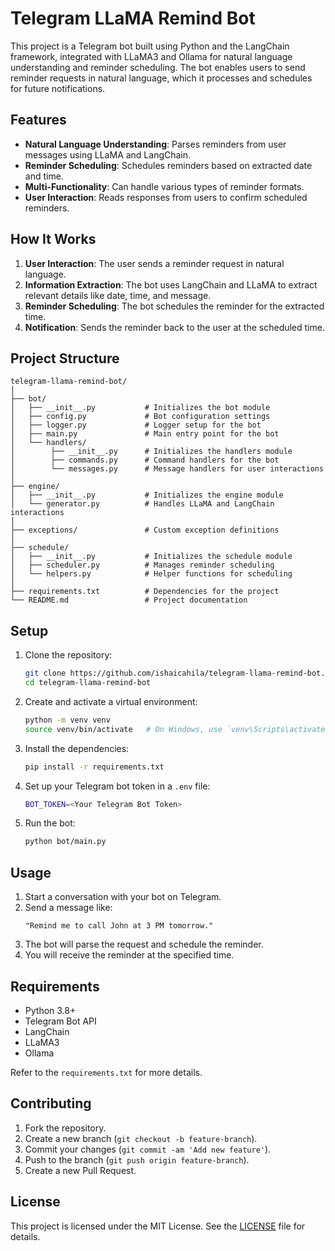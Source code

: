 
# Telegram LLaMA Remind Bot

This project is a Telegram bot built using Python and the LangChain framework, integrated with LLaMA3 and Ollama for natural language understanding and reminder scheduling. The bot enables users to send reminder requests in natural language, which it processes and schedules for future notifications.

## Features

- **Natural Language Understanding**: Parses reminders from user messages using LLaMA and LangChain.
- **Reminder Scheduling**: Schedules reminders based on extracted date and time.
- **Multi-Functionality**: Can handle various types of reminder formats.
- **User Interaction**: Reads responses from users to confirm scheduled reminders.

## How It Works

1. **User Interaction**: The user sends a reminder request in natural language.
2. **Information Extraction**: The bot uses LangChain and LLaMA to extract relevant details like date, time, and message.
3. **Reminder Scheduling**: The bot schedules the reminder for the extracted time.
4. **Notification**: Sends the reminder back to the user at the scheduled time.

## Project Structure
```
telegram-llama-remind-bot/
│
├── bot/
│   ├── __init__.py           # Initializes the bot module
│   ├── config.py             # Bot configuration settings
│   ├── logger.py             # Logger setup for the bot
│   ├── main.py               # Main entry point for the bot
│   └── handlers/
│        ├── __init__.py      # Initializes the handlers module
│        ├── commands.py      # Command handlers for the bot
│        └── messages.py      # Message handlers for user interactions
│
├── engine/
│   ├── __init__.py           # Initializes the engine module
│   └── generator.py          # Handles LLaMA and LangChain interactions
│
├── exceptions/               # Custom exception definitions
│
├── schedule/
│   ├── __init__.py           # Initializes the schedule module
│   ├── scheduler.py          # Manages reminder scheduling
│   └── helpers.py            # Helper functions for scheduling
│
├── requirements.txt          # Dependencies for the project
└── README.md                 # Project documentation
```

## Setup

1. Clone the repository:
   ```bash
   git clone https://github.com/ishaicahila/telegram-llama-remind-bot.git
   cd telegram-llama-remind-bot
   ```
2. Create and activate a virtual environment:
   ```bash
   python -m venv venv
   source venv/bin/activate   # On Windows, use `venv\Scripts\activate`
   ```
3. Install the dependencies:
   ```bash
   pip install -r requirements.txt
   ```
4. Set up your Telegram bot token in a `.env` file:
   ```bash
   BOT_TOKEN=<Your Telegram Bot Token>
   ```
5. Run the bot:
   ```bash
   python bot/main.py
   ```

## Usage

1. Start a conversation with your bot on Telegram.
2. Send a message like: 
   ```
   "Remind me to call John at 3 PM tomorrow."
   ```
3. The bot will parse the request and schedule the reminder.
4. You will receive the reminder at the specified time.

## Requirements

- Python 3.8+
- Telegram Bot API
- LangChain
- LLaMA3
- Ollama

Refer to the `requirements.txt` for more details.

## Contributing

1. Fork the repository.
2. Create a new branch (`git checkout -b feature-branch`).
3. Commit your changes (`git commit -am 'Add new feature'`).
4. Push to the branch (`git push origin feature-branch`).
5. Create a new Pull Request.

## License

This project is licensed under the MIT License. See the [LICENSE](LICENSE) file for details.
